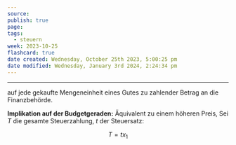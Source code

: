 ```yaml
---
source: 
publish: true
page: 
tags:
  - steuern
week: 2023-10-25
flashcard: true
date created: Wednesday, October 25th 2023, 5:00:25 pm
date modified: Wednesday, January 3rd 2024, 2:24:34 pm
---
```

***

auf jede gekaufte Mengeneinheit eines Gutes zu zahlender Betrag an die Finanzbehörde.

**Implikation auf der Budgetgeraden:**
Äquivalent zu einem höheren Preis, Sei $T$ die gesamte Steuerzahlung, $t$ der Steuersatz:

$$
T = tx_{1}
$$
